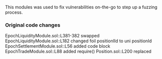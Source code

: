 This modules was used to fix vulnerabilities on-the-go to step up a fuzzing process.

### Original code changes

EpochLiquidityModule.sol::L381-382 swapped
EpochLiquidityModule.sol::L182 changed foil positionIId to uni positionId
EpochSettlementModule.sol::L56 added code block
EpochTradeModule.sol::L88 added require()
Position.sol::L200 replaced
